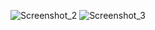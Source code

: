 ![Screenshot_2](https://github.com/user-attachments/assets/a632bc18-411d-4263-9d0e-1d2a80be8d5e)
![Screenshot_3](https://github.com/user-attachments/assets/972b2d4d-e76b-4ad6-ac66-05626d151e05)
